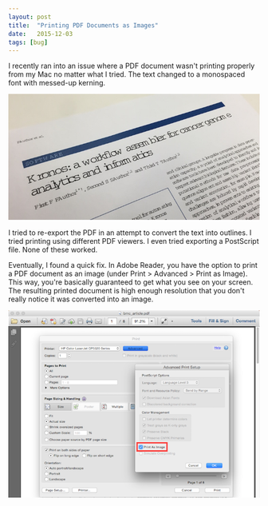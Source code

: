 ```yaml
---
layout: post
title:  "Printing PDF Documents as Images"
date:   2015-12-03
tags: [bug]
---
```


I recently ran into an issue where a PDF document wasn't printing properly from my Mac no matter what I tried. The text changed to a monospaced font with messed-up kerning. 

![Ugly PDF](/images/2015-12-03-ugly-pdf.jpg)

<!--more-->

I tried to re-export the PDF in an attempt to convert the text into outlines. I tried printing using different PDF viewers. I even tried exporting a PostScript file. None of these worked. 

Eventually, I found a quick fix. In Adobe Reader, you have the option to print a PDF document as an image (under Print > Advanced > Print as Image). This way, you're basically guaranteed to get what you see on your screen. The resulting printed document is high enough resolution that you don't really notice it was converted into an image. 

![Print as Image](/images/2015-12-03-print-as-image.png)
